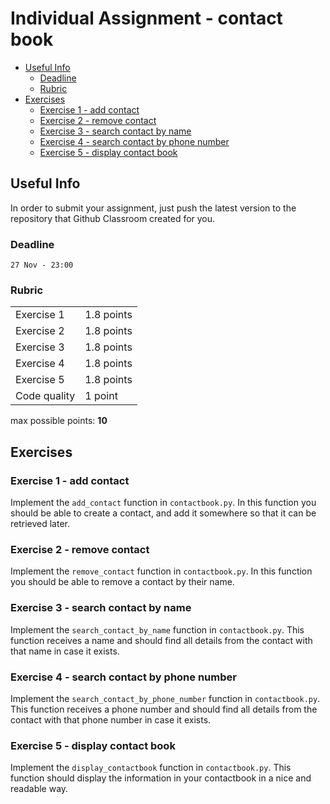 # Individual Assignment - contact book

<!-- vscode-markdown-toc -->
* [Useful Info](#UsefulInfo)
	* [Deadline](#Deadline)
	* [Rubric](#Rubric)
* [Exercises](#Exercises)
	* [Exercise 1 - add contact](#Exercise1-addcontact)
	* [Exercise 2 - remove contact](#Exercise2-removecontact)
	* [Exercise 3 - search contact by name](#Exercise3-searchcontactbyname)
	* [Exercise 4 - search contact by phone number](#Exercise4-searchcontactbyphonenumber)
	* [Exercise 5 - display contact book](#Exercise5-displaycontactbook)

<!-- vscode-markdown-toc-config
	numbering=false
	autoSave=true
	/vscode-markdown-toc-config -->
<!-- /vscode-markdown-toc -->


## <a name='UsefulInfo'></a>Useful Info

In order to submit your assignment, just push the latest version to the repository that Github Classroom created for you.

### <a name='Deadline'></a>Deadline

`27 Nov - 23:00`

### <a name='Rubric'></a>Rubric

|              |            |
|--------------|------------|
| Exercise 1   | 1.8 points |
| Exercise 2   | 1.8 points |
| Exercise 3   | 1.8 points |
| Exercise 4   | 1.8 points |
| Exercise 5   | 1.8 points |
| Code quality | 1 point    |

max possible points: **10**

## <a name='Exercises'></a>Exercises

### <a name='Exercise1-addcontact'></a>Exercise 1 - add contact

Implement the `add_contact` function in `contactbook.py`.  In this function you should be able to create a contact, and add it somewhere so that it can be retrieved later.

### <a name='Exercise2-removecontact'></a>Exercise 2 - remove contact

Implement the `remove_contact` function in `contactbook.py`.  In this function you should be able to remove a contact by their name.

### <a name='Exercise3-searchcontactbyname'></a>Exercise 3 - search contact by name

Implement the `search_contact_by_name` function in `contactbook.py`.  This function receives a name and should find all details from the contact with that name in case it exists.

### <a name='Exercise4-searchcontactbyphonenumber'></a>Exercise 4 - search contact by phone number

Implement the `search_contact_by_phone_number` function in `contactbook.py`.  This function receives a phone number and should find all details from the contact with that phone number in case it exists.

### <a name='Exercise5-displaycontactbook'></a>Exercise 5 - display contact book

Implement the `display_contactbook` function in `contactbook.py`.  This function should display the information in your contactbook in a nice and readable way.